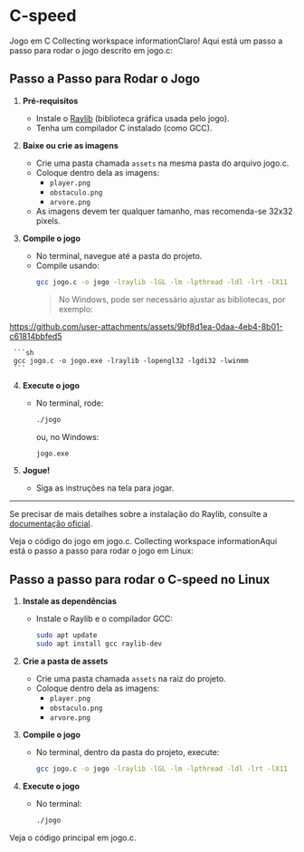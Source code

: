 # C-speed
Jogo em C
Collecting workspace informationClaro! Aqui está um passo a passo para rodar o jogo descrito em jogo.c:

## Passo a Passo para Rodar o Jogo

1. **Pré-requisitos**
   - Instale o [Raylib](https://www.raylib.com/) (biblioteca gráfica usada pelo jogo).
   - Tenha um compilador C instalado (como GCC).

2. **Baixe ou crie as imagens**
   - Crie uma pasta chamada `assets` na mesma pasta do arquivo jogo.c.
   - Coloque dentro dela as imagens:
     - `player.png`
     - `obstaculo.png`
     - `arvore.png`
   - As imagens devem ter qualquer tamanho, mas recomenda-se 32x32 pixels.

3. **Compile o jogo**
   - No terminal, navegue até a pasta do projeto.
   - Compile usando:
     ```sh
     gcc jogo.c -o jogo -lraylib -lGL -lm -lpthread -ldl -lrt -lX11
     ```
     > No Windows, pode ser necessário ajustar as bibliotecas, por exemplo:

https://github.com/user-attachments/assets/9bf8d1ea-0daa-4eb4-8b01-c61814bbfed5


     ```sh
     gcc jogo.c -o jogo.exe -lraylib -lopengl32 -lgdi32 -lwinmm
     ```

4. **Execute o jogo**
   - No terminal, rode:
     ```sh
     ./jogo
     ```
     ou, no Windows:
     ```sh
     jogo.exe
     ```

5. **Jogue!**
   - Siga as instruções na tela para jogar.

---

Se precisar de mais detalhes sobre a instalação do Raylib, consulte a [documentação oficial](https://github.com/raysan5/raylib/wiki/Working-on-Windows).

Veja o código do jogo em jogo.c.
Collecting workspace informationAqui está o passo a passo para rodar o jogo em Linux:

## Passo a passo para rodar o C-speed no Linux

1. **Instale as dependências**
   - Instale o Raylib e o compilador GCC:
     ```sh
     sudo apt update
     sudo apt install gcc raylib-dev
     ```

2. **Crie a pasta de assets**
   - Crie uma pasta chamada `assets` na raiz do projeto.
   - Coloque dentro dela as imagens:
     - `player.png`
     - `obstaculo.png`
     - `arvore.png`

3. **Compile o jogo**
   - No terminal, dentro da pasta do projeto, execute:
     ```sh
     gcc jogo.c -o jogo -lraylib -lGL -lm -lpthread -ldl -lrt -lX11
     ```

4. **Execute o jogo**
   - No terminal:
     ```sh
     ./jogo
     ```

Veja o código principal em jogo.c.

